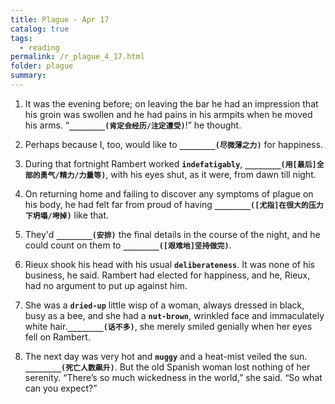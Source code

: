 ```yaml
---
title: Plague - Apr 17
catalog: true
tags: 
  - reading
permalink: /r_plague_4_17.html
folder: plague
summary: 
---
```



1.  It was the evening before; on leaving the bar he had an impression that his groin was swollen and he had pains in his armpits when he moved his arms. “<b data-toggle="tooltip" data-original-title="{{site.data.answers.plag_d_66_a1}}">`________(肯定会经历/注定遭受)`</b>!” he thought.

2.  Perhaps because I, too, would like to <b data-toggle="tooltip" data-original-title="{{site.data.answers.plag_d_66_b1}}">`________(尽微薄之力)`</b> for happiness.

3.  During that fortnight Rambert worked <b data-toggle="tooltip" data-original-title="{{site.data.glossary.indefatigably}}">`indefatigably`</b>, <b data-toggle="tooltip" data-original-title="{{site.data.answers.plag_d_66_c1}}">`________(用[最后]全部的勇气/精力/力量等)`</b>, with his eyes shut, as it were, from dawn till night.

4.  On returning home and failing to discover any symptoms of plague on his body, he had felt far from proud of having <b data-toggle="tooltip" data-original-title="{{site.data.answers.plag_d_66_d1}}">`________([尤指]在很大的压力下坍塌/垮掉)`</b> like that.

5.  They'd <b data-toggle="tooltip" data-original-title="{{site.data.answers.plag_d_66_e1}}">`________(安排)`</b> the final details in the course of the night, and he could count on them to <b data-toggle="tooltip" data-original-title="{{site.data.answers.plag_d_66_e2}}">`________([艰难地]坚持做完)`</b>.

6.  Rieux shook his head with his usual <b data-toggle="tooltip" data-original-title="{{site.data.glossary.deliberateness}}">`deliberateness`</b>. It was none of his business, he said. Rambert had elected for happiness, and he, Rieux, had no argument to put up against him.

7.  She was a <b data-toggle="tooltip" data-original-title="{{site.data.glossary.dried-up}}">`dried-up`</b> little wisp of a woman, always dressed in black, busy as a bee, and she had a <b data-toggle="tooltip" data-original-title="{{site.data.glossary.nut-brown}}">`nut-brown`</b>, wrinkled face and immaculately white hair.<b data-toggle="tooltip" data-original-title="{{site.data.answers.plag_d_66_g1}}">`________(话不多)`</b>, she merely smiled genially when her eyes fell on Rambert.

8.  The next day was very hot and <b data-toggle="tooltip" data-original-title="{{site.data.glossary.muggy}}">`muggy`</b> and a heat-mist veiled the sun. <b data-toggle="tooltip" data-original-title="{{site.data.answers.plag_d_66_h1}}">`________(死亡人数飙升)`</b>. But the old Spanish woman lost nothing of her serenity. “There’s so much wickedness in the world,” she said. “So what can you expect?”
